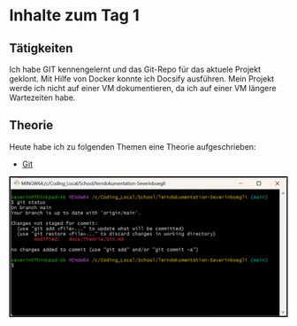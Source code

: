 # Inhalte zum Tag 1

## Tätigkeiten
Ich habe GIT kennengelernt und das Git-Repo für das aktuele Projekt geklont.
Mit Hilfe von Docker konnte ich Docsify ausführen. Mein Projekt werde ich nicht auf einer VM dokumentieren, da ich auf einer VM längere Wartezeiten habe.

## Theorie
Heute habe ich zu folgenden Themen eine Theorie aufgeschrieben:
- [Git](Theorie/Git.md)

![Git-Bash](git-bash.png)

